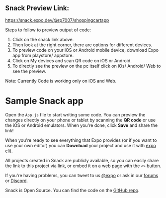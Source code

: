 ## Snack Preview Link:
https://snack.expo.dev/@rp7007/shoppingcartapp

Steps to follow to preview output of code:
1. Click on the snack link above.
2. Then look at the right corner, there are options for different devices.
3. To preview code on your iOS or Android mobile device, download Expo app from playstore/ appstore.
4. Click on My devices and scan QR code on iOS or Android.
5. To directly see the preview on the pc itself click on iOs/ Android/ Web to see the preview.

Note: Currently Code is working only on iOS and Web.




# Sample Snack app

Open the `App.js` file to start writing some code. You can preview the changes directly on your phone or tablet by scanning the **QR code** or use the iOS or Android emulators. When you're done, click **Save** and share the link!

When you're ready to see everything that Expo provides (or if you want to use your own editor) you can **Download** your project and use it with [expo cli](https://docs.expo.dev/get-started/installation/#expo-cli)).

All projects created in Snack are publicly available, so you can easily share the link to this project via link, or embed it on a web page with the `<>` button.

If you're having problems, you can tweet to us [@expo](https://twitter.com/expo) or ask in our [forums](https://forums.expo.dev/c/expo-dev-tools/61) or [Discord](https://chat.expo.dev/).

Snack is Open Source. You can find the code on the [GitHub repo](https://github.com/expo/snack).
